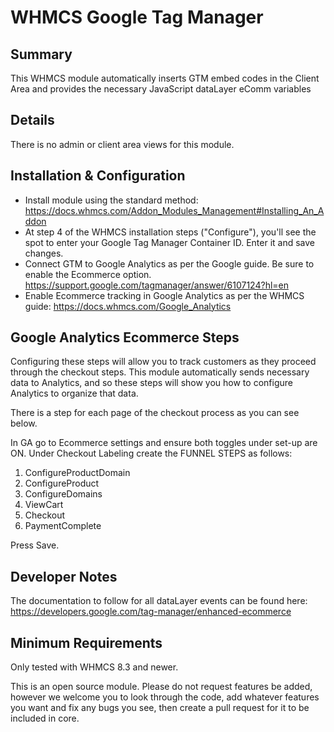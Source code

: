 # WHMCS Google Tag Manager #

## Summary ##

This WHMCS module automatically inserts GTM embed codes in the Client Area and provides 
the necessary JavaScript dataLayer eComm variables

## Details ##

There is no admin or client area views for this module.

## Installation & Configuration ##

- Install module using the standard method: https://docs.whmcs.com/Addon_Modules_Management#Installing_An_Addon
- At step 4 of the WHMCS installation steps ("Configure"), you'll see the spot
to enter your Google Tag Manager Container ID. Enter it and save changes. 
- Connect GTM to Google Analytics as per the Google guide. Be sure to enable the Ecommerce option. https://support.google.com/tagmanager/answer/6107124?hl=en
- Enable Ecommerce tracking in Google Analytics as per the WHMCS guide: https://docs.whmcs.com/Google_Analytics

## Google Analytics Ecommerce Steps ##

Configuring these steps will allow you to track customers as they proceed through
the checkout steps. This module automatically sends necessary data to Analytics, 
and so these steps will show you how to configure Analytics to organize that data.

There is a step for each page of the checkout process as you can see below.

In GA go to Ecommerce settings and ensure both toggles under set-up are ON. Under 
Checkout Labeling create the FUNNEL STEPS as follows:

1. ConfigureProductDomain
2. ConfigureProduct
3. ConfigureDomains
4. ViewCart
5. Checkout
6. PaymentComplete

Press Save.

## Developer Notes ##

The documentation to follow for all dataLayer events can be found here: 
https://developers.google.com/tag-manager/enhanced-ecommerce


## Minimum Requirements ##

Only tested with WHMCS 8.3 and newer. 

This is an open source module. Please do not request features be added, however 
we welcome you to look through the code, add whatever features you want and fix 
any bugs you see, then create a pull request for it to be included in core.
